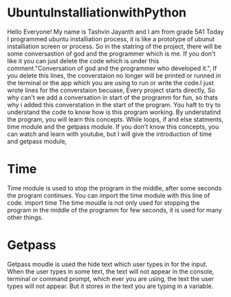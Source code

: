 # UbuntuInstalliationwithPython

Hello Everyone! My name is Tashvin Jayanth and I am from grade 5A1
Today I programmed ubuntu installiation process, it is like a 
prototype of ubunut installiation screen or process.
So in the statring of the project, there will be some conversastion
of god and the programmer which is me. If you don't like it
you can just delete the code which is under this comment."Conversation
of god and the programmer who developed it.", If you delete
this lines, the converstaion no longer will be printed or runned
in the terminal or the app which you are using to run or write the 
code.I just wrote lines for the converstaion becuase, Every project
starts directly, So why can't we add a conversation in start of the 
programm for fun, so thats why i added this converstation in the 
start of the program. You haft to try to understand the code to know
how is this program working. By understatind the program, you will
learn this concepts. While loops, if and else statments, time module 
and the getpass module. If you don't know this concepts, you can watch
and learn with youtube, but I will give the introduction of time and getpass
module,

# Time
Time module is used to stop the program in the middle, after some 
seconds the program continues. You can import the time module with this 
line of code.
import time
The time moudle is not only used for stopping the program in the middle
of the programm for few seconds, it is used for many other things.

# Getpass
Getpass moudle is used the hide text which user types in for the input.
When the user types in some text, the text will not appear in the console,
terminal or command prompt, which ever you are using, the text the user
types will not appear. But it stores in the text you are typing in a 
variable.
